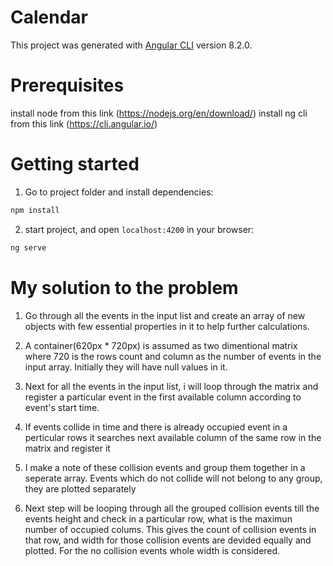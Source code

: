 # Calendar

This project was generated with [Angular CLI](https://github.com/angular/angular-cli) version 8.2.0.

# Prerequisites
install node from this link (https://nodejs.org/en/download/)
install ng cli from this link (https://cli.angular.io/)

# Getting started

1. Go to project folder and install dependencies:
 ```sh
 npm install
 ```

2. start project, and open `localhost:4200` in your browser:
 ```sh
 ng serve
 ```
# My solution to the problem

1. Go through all the events in the input list and create an array of new objects with few essential properties in it to help further calculations.

2. A container(620px * 720px) is assumed as two dimentional matrix
where 720 is the rows count and column as the number of events in the input array. Initially they will have null values in it.

3. Next for all the events in the input list, i will loop through the matrix and register a particular event in the first available column according to event's start time. 

4. If events collide in time and there is already occupied event in a perticular rows it searches next available column of the same row in the matrix and register it 

5. I make a note of these collision events and group them together in a seperate array. Events which do not collide will not belong to any group, they are plotted separately

6. Next step will be looping through all the grouped collision events till the events height and check in a particular row, what is the maximun number of occupied colums. This gives the count of collision events in that row, and width for those collision events are devided equally and plotted.
For the no collision events whole width is considered.  

 ```



